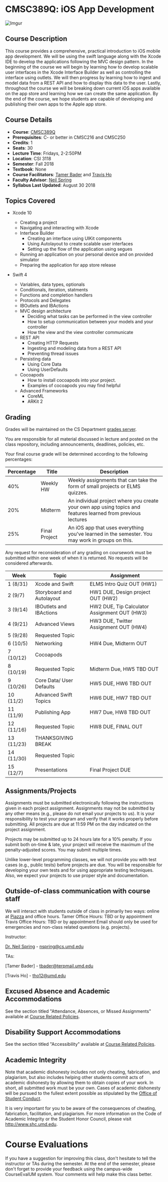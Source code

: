 # CMSC389Q: iOS App Development
![Imgur](https://i.imgur.com/iwa9qEG.jpg)

## Course Description
This course provides a comprehensive, practical introduction to iOS mobile app development. We will be using the swift language along with the Xcode IDE to develop the applications following the MVC design pattern. In the beginning of the course we will begin by learning how to develop scalable user interfaces in the Xcode Interface Builder as well as controlling the interface using outlets. We will then progress by learning how to ingest and model data from a REST API and how to display this data to the user. Lastly, throughout the course we will be breaking down current iOS apps available on the app store and learning how we can create the same application. By the end of the course, we hope students are capable of developing and publishing their own apps to the Apple app store.

## Course Details
- **Course**: [CMSC389Q](https://app.testudo.umd.edu/soc/search?courseId=CMSC389Q&sectionId=&termId=201808&_openSectionsOnly=on&creditCompare=&credits=&courseLevelFilter=ALL&instructor=&_facetoface=on&_blended=on&_online=on&courseStartCompare=&courseStartHour=&courseStartMin=&courseStartAM=&courseEndHour=&courseEndMin=&courseEndAM=&teachingCenter=ALL&_classDay1=on&_classDay2=on&_classDay3=on&_classDay4=on&_classDay5=on)
- **Prerequisites**: C- or better in CMSC216 and CMSC250
- **Credits**: 1
- **Seats**: 30
- **Lecture Time**: Fridays, 2-2:50PM
- **Location**: CSI 3118
- **Semester**: Fall 2018
- **Textbook**: None
- **Course Facilitators**: [Tamer Bader](https://www.linkedin.com/in/tamerbader)
and [Travis Ho](https://www.linkedin.com/in/travis-ho-19a2a3127)
- **Faculty Advisor**: [Neil Spring](http://www.cs.umd.edu/~nspring/)
- **Syllabus Last Updated**: August 30 2018

## Topics Covered
- Xcode 10
    - Creating a project
    - Navigating and interacting with Xcode
    - Interface Builder
        - Creating an interface using UIKit components
        - Using Autolayout to create scalable user interfaces
        - Setting up the flow of the application using segues
    - Running an application on your personal device and on provided simulator
    - Preparing the application for app store release

- Swift 4
    - Variables, data types, optionals
    - Conditionals, iteration, statments
    - Functions and completion handlers
    - Protocols and Delegates
    - IBOutlets and IBActions
    - MVC design architecture
        - Deciding what tasks can be performed in the view controller
        - How to setup communication between your models and your controller
        - How the view and the view controller communicate
    - REST API
        - Creating HTTP Requests
        - Ingesting and modeling data from a REST API
        - Preventing thread issues
    - Persisting data
        - Using Core Data
        - Using UserDefaults
    - Cocoapods
        - How to install cocoapods into your project.
        - Examples of cocoapods you may find helpful
    - Advanced Frameworks
        - CoreML
        - ARKit 2

## Grading
Grades will be maintained on the CS Department
[grades server](https://grades.cs.umd.edu/).

You are responsible for all material discussed in lecture and posted on the
class repository, including announcements, deadlines, policies, etc.

Your final course grade will be determined according to the following
percentages:

| Percentage | Title | Description |
| ------------- | -----|-------- |
| 40% | Weekly HW  | Weekly assignments that can take the form of small projects or ELMS quizzes. |
| 20% | Midterm | An individual project where you create your own app using topics and features learned from previous lectures   |
| 25% | Final Project | An iOS app that uses everything you've learned in the semester. You may work in groups on this. |

Any request for reconsideration of any grading on coursework must be submitted
within one week of when it is returned. No requests will be considered
afterwards.

| Week | Topic | Assignment |
| ----|----|----- |
| 1 (8/31) | Xcode and Swift | ELMS Intro Quiz OUT (HW1) |
| 2 (9/7) | Storyboard and Autolayout | HW1 DUE, Design project OUT (HW2) |
| 3 (9/14) | IBOutlets and IBActions| HW2 DUE, Tip Calculator Assignment OUT (HW3) |
| 4 (9/21) | Advanced Views | HW3 DUE, Twitter Assignment OUT (HW4) |
| 5 (9/28) | Requested Topic |  |
| 6 (10/5) | Networking | HW4 Due, Midterm OUT |
| 7 (10/12) | Cocoapods |  |
| 8 (10/19) | Requested Topic | Midterm Due, HW5 TBD OUT |
| 9 (10/26) | Core Data/ User Defaults |HW5 DUE, HW6 TBD OUT  |
| 10 (11/2) | Advanced Swift Topics | HW6 DUE, HW7 TBD OUT |
| 11 (11/9) | Publishing App| HW7 Due, HW8 TBD OUT |
| 12 (11/16) |  Requested Topic|HW8 DUE, FINAL OUT |
| 13 (11/23) | THANKSGIVING BREAK 
| 14 (11/30) | Requested Topic | 
| 15 (12/7) | Presentations | Final Project DUE |

## Assignments/Projects
Assignments must be submitted electronically following the instructions given in
each project assignment. Assignments may not be submitted by any other means
(e.g., please do not email your projects to us). It is your responsibility to
test your program and verify that it works properly before submitting. All
projects are due at 11:59 PM on the day indicated on the project assignment.

Projects may be submitted up to 24 hours late for a 10% penalty. If you submit
both on-time & late, your project will receive the maximum of the
penalty-adjusted scores. You may submit multiple times.

Unlike lower-level programming classes, we will not provide you with test cases
(e.g., public tests) before projects are due. You will be responsible for
developing your own tests and for using appropriate testing techniques. Also,
we expect your projects to use proper style and documentation.

## Outside-of-class communication with course staff
We will interact with students outside of class in primarily two ways: online at [Piazza](piazza.com/umd/spring2018/cmsc389q/home) and office hours.
Tamer Office Hours: TBD or by appointment
Travis Office Hours: TBD or by appointment
Email should only be used for emergencies and non-class related questions
(e.g. projects).

Instructor:

[Dr. Neil Spring](http://www.cs.umd.edu/~nspring/) - nspring@cs.umd.edu

TAs:

[Tamer Bader] - tbader@terpmail.umd.edu

[Travis Ho] - tho12@umd.edu

## Excused Absence and Academic Accommodations
See the section titled "Attendance, Absences, or Missed Assignments" available
at
[Course Related Policies](http://www.ugst.umd.edu/courserelatedpolicies.html).

## Disability Support Accommodations
See the section titled "Accessibility" available at
[Course Related Policies](http://www.ugst.umd.edu/courserelatedpolicies.html).


## Academic Integrity
Note that academic dishonesty includes not only cheating, fabrication, and
plagiarism, but also includes helping other students commit acts of academic
dishonesty by allowing them to obtain copies of your work. In short, all
submitted work must be your own. Cases of academic dishonesty will be pursued to
the fullest extent possible as stipulated by the
[Office of Student Conduct](http://osc.umd.edu/OSC/Default.aspx).

It is very important for you to be aware of the consequences of cheating,
fabrication, facilitation, and plagiarism. For more information on the Code of
Academic Integrity or the Student Honor Council, please visit
http://www.shc.umd.edu.

# Course Evaluations
If you have a suggestion for improving this class, don't hesitate to tell the
instructor or TAs during the semester. At the end of the semester, please don't
forget to provide your feedback using the campus-wide CourseEvalUM system. Your
comments will help make this class better.

